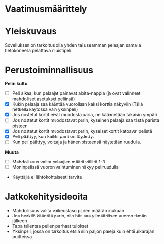 # Vaatimusmäärittely
# Yleiskuvaus
Sovelluksen on tarkoitus olla yhden tai useamman pelaajan samalla tietokoneella pelattava muistipeli. 

# Perustoiminnallisuus

**Pelin kultu**
- [ ] Peli alkaa, kun pelaajat painavat aloita-nappia (ja ovat valinneet mahdolliset asetukset peliinsä)
- [x] Kukin pelaaja saa kääntää vuorollaan kaksi korttia näkyviin (Tällä hetkellä käytössä vain yksinpeli)
- [x] Jos nostetut kortit eivät muodosta paria, ne käännetään takaisin ympäri 
- [ ] Jos nostetut kortit muodostavat parin, kyseinen pelaaja saa tästä parista pisteen
- [x] Jos nostetut kortit muodostavat parin, kyseiset kortit katoavat pelistä
- [x] Peli päättyy, kun kaikki parit on löydetty.
- [ ] Kun peli päättyy, voittaja ja hänen pisteensä näytetään ruudulla.

**Muuta**
- [ ] Mahdollisuus valita pelaajien määrä väliltä 1-3
- [ ] Moninpelissä vuoron vaihtuminen näkyy peliruudulla
- Käyttäjiä ei lähtökohtaisesti tarvita

# Jatkokehitysideoita
- Mahdollisuus valita vaikeustaso parien määrän mukaan
- Jos henkilö kääntää parin, niin hän saa ylimääräisen vuoron tämän jälkeen
- Tapa tallentaa pelien parhaat tulokset
- Yksinpeli, jossa on tarkoitus etsiä niin paljon pareja kuin ehtii aikarajan puitteissa

